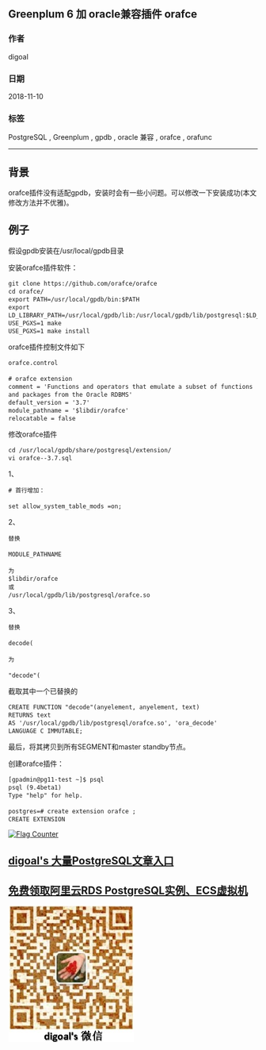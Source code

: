 ## Greenplum 6 加 oracle兼容插件 orafce  
                                                                               
### 作者                                                                               
digoal                                                                               
                                                                               
### 日期                                                                               
2018-11-10                                                                            
                                                                               
### 标签                                                                               
PostgreSQL , Greenplum , gpdb , oracle 兼容 , orafce , orafunc             
                                                                               
----                                                                               
                                                                               
## 背景  
orafce插件没有适配gpdb，安装时会有一些小问题。可以修改一下安装成功(本文修改方法并不优雅)。    
  
## 例子
  
假设gpdb安装在/usr/local/gpdb目录  
  
安装orafce插件软件：  
  
```  
git clone https://github.com/orafce/orafce  
cd orafce/  
export PATH=/usr/local/gpdb/bin:$PATH  
export LD_LIBRARY_PATH=/usr/local/gpdb/lib:/usr/local/gpdb/lib/postgresql:$LD_LIBRARY_PATH  
USE_PGXS=1 make  
USE_PGXS=1 make install  
```  
  
  
  
orafce插件控制文件如下  
  
```  
orafce.control  
  
# orafce extension  
comment = 'Functions and operators that emulate a subset of functions and packages from the Oracle RDBMS'  
default_version = '3.7'  
module_pathname = '$libdir/orafce'  
relocatable = false  
```  
  
修改orafce插件  
  
```  
cd /usr/local/gpdb/share/postgresql/extension/  
vi orafce--3.7.sql  
```  
  
1、  
  
```  
# 首行增加：  
  
set allow_system_table_mods =on;  
```  
  
2、  
  
```  
替换  
  
MODULE_PATHNAME  
  
为  
$libdir/orafce  
或  
/usr/local/gpdb/lib/postgresql/orafce.so  
```  
  
3、  
  
```  
替换  
  
decode(  
  
为  
  
"decode"(  
```  
  
截取其中一个已替换的  
  
```  
CREATE FUNCTION "decode"(anyelement, anyelement, text)  
RETURNS text  
AS '/usr/local/gpdb/lib/postgresql/orafce.so', 'ora_decode'  
LANGUAGE C IMMUTABLE;  
```  
  
最后，将其拷贝到所有SEGMENT和master standby节点。  
  
  
创建orafce插件：  
  
```  
[gpadmin@pg11-test ~]$ psql  
psql (9.4beta1)  
Type "help" for help.  
  
postgres=# create extension orafce ;  
CREATE EXTENSION  
```  
  
  
<a rel="nofollow" href="http://info.flagcounter.com/h9V1"  ><img src="http://s03.flagcounter.com/count/h9V1/bg_FFFFFF/txt_000000/border_CCCCCC/columns_2/maxflags_12/viewers_0/labels_0/pageviews_0/flags_0/"  alt="Flag Counter"  border="0"  ></a>  
  
  
## [digoal's 大量PostgreSQL文章入口](https://github.com/digoal/blog/blob/master/README.md "22709685feb7cab07d30f30387f0a9ae")
  
  
## [免费领取阿里云RDS PostgreSQL实例、ECS虚拟机](https://free.aliyun.com/ "57258f76c37864c6e6d23383d05714ea")
  
  
![digoal's weixin](../pic/digoal_weixin.jpg "f7ad92eeba24523fd47a6e1a0e691b59")
  
